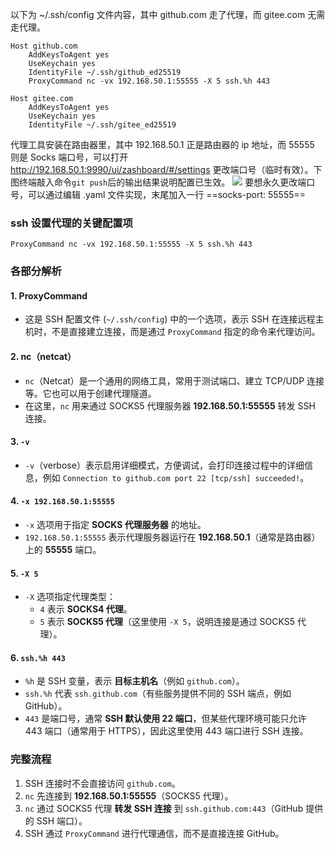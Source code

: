 以下为 ~/.ssh/config 文件内容，其中 github.com 走了代理，而 gitee.com 无需走代理。

```
Host github.com
    AddKeysToAgent yes
    UseKeychain yes
    IdentityFile ~/.ssh/github_ed25519
    ProxyCommand nc -vx 192.168.50.1:55555 -X 5 ssh.%h 443

Host gitee.com
    AddKeysToAgent yes
    UseKeychain yes
    IdentityFile ~/.ssh/gitee_ed25519
```

代理工具安装在路由器里，其中 192.168.50.1 正是路由器的 ip 地址，而 55555 则是 Socks 端口号，可以打开 http://192.168.50.1:9990/ui/zashboard/#/settings 更改端口号（临时有效）。下图终端敲入命令`git push`后的输出结果说明配置已生效。
![](为ssh协议设置代理.png)
要想永久更改端口号，可以通过编辑 .yaml 文件实现，末尾加入一行 ==socks-port: 55555==

### ssh 设置代理的关键配置项

```
ProxyCommand nc -vx 192.168.50.1:55555 -X 5 ssh.%h 443
```

### 各部分解析

#### 1. ProxyCommand

- 这是 SSH 配置文件 (`~/.ssh/config`) 中的一个选项，表示 SSH 在连接远程主机时，不是直接建立连接，而是通过 `ProxyCommand` 指定的命令来代理访问。

#### 2. nc（netcat）

- `nc`（Netcat）是一个通用的网络工具，常用于测试端口、建立 TCP/UDP 连接等。它也可以用于创建代理隧道。
- 在这里，`nc` 用来通过 SOCKS5 代理服务器 **192.168.50.1:55555** 转发 SSH 连接。

#### 3. `-v`

- `-v`（verbose）表示启用详细模式，方便调试，会打印连接过程中的详细信息，例如 `Connection to github.com port 22 [tcp/ssh] succeeded!`。

#### 4. `-x 192.168.50.1:55555`

- `-x` 选项用于指定 **SOCKS 代理服务器** 的地址。
- `192.168.50.1:55555` 表示代理服务器运行在 **192.168.50.1**（通常是路由器）上的 **55555** 端口。

#### 5. `-X 5`

- `-X` 选项指定代理类型：
    - `4` 表示 **SOCKS4 代理**。
    - `5` 表示 **SOCKS5 代理**（这里使用 `-X 5`，说明连接是通过 SOCKS5 代理）。

#### 6. `ssh.%h 443`

- `%h` 是 SSH 变量，表示 **目标主机名**（例如 `github.com`）。
- `ssh.%h` 代表 `ssh.github.com`（有些服务提供不同的 SSH 端点，例如 GitHub）。
- `443` 是端口号，通常 **SSH 默认使用 22 端口**，但某些代理环境可能只允许 443 端口（通常用于 HTTPS），因此这里使用 443 端口进行 SSH 连接。

### 完整流程

1. SSH 连接时不会直接访问 `github.com`。
2. `nc` 先连接到 **192.168.50.1:55555**（SOCKS5 代理）。
3. `nc` 通过 SOCKS5 代理 **转发 SSH 连接** 到 `ssh.github.com:443`（GitHub 提供的 SSH 端口）。
4. SSH 通过 `ProxyCommand` 进行代理通信，而不是直接连接 GitHub。
